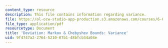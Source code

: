 ```yaml
---
content_type: resource
description: This file contains information regarding variance.
file: https://ol-ocw-studio-app-production.s3.amazonaws.com/courses/6-042j-mathematics-for-computer-science-spring-2015/9f4747a22764521007b148bfcb34a04e_MIT6_042JS15_Variance.pdf
file_type: application/pdf
resourcetype: Document
title: 'Deviation: Markov & Chebyshev Bounds: Variance'
uid: 9f4747a2-2764-5210-07b1-48bfcb34a04e
---
```

